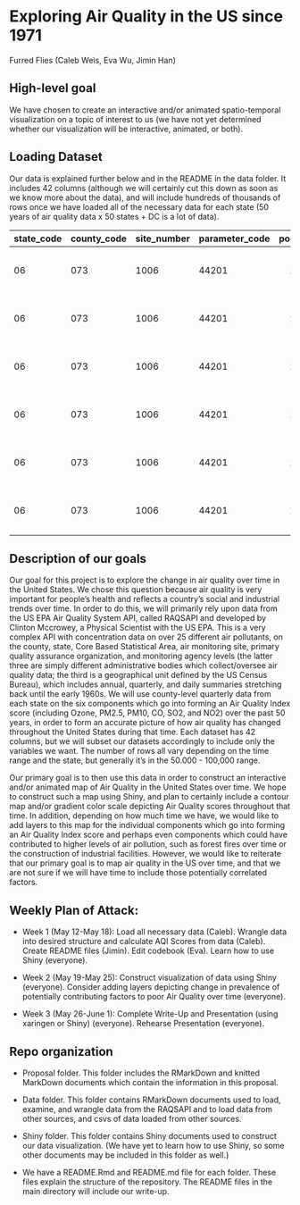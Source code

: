 Exploring Air Quality in the US since 1971
================
Furred Flies (Caleb Weis, Eva Wu, Jimin Han)

## High-level goal

We have chosen to create an interactive and/or animated spatio-temporal
visualization on a topic of interest to us (we have not yet determined
whether our visualization will be interactive, animated, or both).

## Loading Dataset

Our data is explained further below and in the README in the data
folder. It includes 42 columns (although we will certainly cut this down
as soon as we know more about the data), and will include hundreds of
thousands of rows once we have loaded all of the necessary data for each
state (50 years of air quality data x 50 states + DC is a lot of data).

| state_code | county_code | site_number | parameter_code | poc | latitude | longitude | datum | parameter | sample_duration         | sample_duration_code | sample_duration_type | pollutant_standard | year | quarter | units_of_measure  | event_type | observation_count | observation_percent | arithmetic_mean | minimum_value | maximum_value | quarterly_criteria_met | actual_days_gt_std | estimated_days_gt_std | valid_samples | valid_day_count | scheduled_samples | percent_days | percent_one_value | monitoring_agency_code | monitoring_agency                               | local_site_name | address                   | state      | county    | city   | tribal_code | tribal_land | cbsa_code | cbsa                   | date_of_last_change |
|:-----------|:------------|:------------|:---------------|----:|---------:|----------:|:------|:----------|:------------------------|:---------------------|:---------------------|:-------------------|-----:|:--------|:------------------|:-----------|------------------:|:--------------------|----------------:|:--------------|:--------------|:-----------------------|-------------------:|:----------------------|:--------------|:----------------|:------------------|-------------:|:------------------|:-----------------------|:------------------------------------------------|:----------------|:--------------------------|:-----------|:----------|:-------|:------------|:------------|:----------|:-----------------------|:--------------------|
| 06         | 073         | 1006        | 44201          |   1 | 32.84232 | -116.7683 | NAD83 | Ozone     | 8-HR RUN AVG BEGIN HOUR | W                    | C                    | Ozone 8-hour 2015  | 2011 | 4       | Parts per million | No Events  |              1540 | 98.0                |          0.0362 | 0.014         | 0.071         | Y                      |                  2 | NA                    | 89.0          | 89.0            | 1564.0            |           NA | 100.0             | 0942                   | San Diego County Air Pollution Control District | Alpine          | 2300 VICTORIA DR., ALPINE | California | San Diego | Alpine | NA          | NA          | 41740     | San Diego-Carlsbad, CA | 2021-11-27          |
| 06         | 073         | 1006        | 44201          |   1 | 32.84232 | -116.7683 | NAD83 | Ozone     | 8-HR RUN AVG BEGIN HOUR | W                    | C                    | Ozone 8-Hour 2008  | 2011 | 4       | Parts per million | No Events  |              2164 | 98.0                |          0.0358 | 0.014         | 0.071         | Y                      |                  0 | NA                    | 88.0          | 88.0            | 2208.0            |           NA | 100.0             | 0942                   | San Diego County Air Pollution Control District | Alpine          | 2300 VICTORIA DR., ALPINE | California | San Diego | Alpine | NA          | NA          | 41740     | San Diego-Carlsbad, CA | 2021-11-27          |
| 06         | 073         | 1006        | 44201          |   1 | 32.84232 | -116.7683 | NAD83 | Ozone     | 8-HR RUN AVG BEGIN HOUR | W                    | C                    | Ozone 8-Hour 1997  | 2011 | 4       | Parts per million | No Events  |              2164 | 98.0                |          0.0358 | 0.014         | 0.071         | Y                      |                  0 | NA                    | 88.0          | 88.0            | 2208.0            |           NA | 100.0             | 0942                   | San Diego County Air Pollution Control District | Alpine          | 2300 VICTORIA DR., ALPINE | California | San Diego | Alpine | NA          | NA          | 41740     | San Diego-Carlsbad, CA | 2021-11-27          |
| 06         | 073         | 1006        | 44201          |   1 | 32.84232 | -116.7683 | NAD83 | Ozone     | 1 HOUR                  | 1                    | O                    | Ozone 1-hour 1979  | 2011 | 4       | Parts per million | No Events  |              2089 | 95.0                |          0.0363 | 0.017         | 0.078         | Y                      |                  0 | NA                    | 90.0          | 90.0            | 2208.0            |           NA | 100.0             | 0942                   | San Diego County Air Pollution Control District | Alpine          | 2300 VICTORIA DR., ALPINE | California | San Diego | Alpine | NA          | NA          | 41740     | San Diego-Carlsbad, CA | 2021-11-27          |
| 06         | 073         | 1006        | 44201          |   1 | 32.84232 | -116.7683 | NAD83 | Ozone     | 8-HR RUN AVG BEGIN HOUR | W                    | C                    | Ozone 8-hour 2015  | 2011 | 3       | Parts per million | No Events  |              1516 | 97.0                |          0.0447 | 0.043         | 0.09          | Y                      |                 69 | NA                    | 88.0          | 88.0            | 1564.0            |           NA | 100.0             | 0942                   | San Diego County Air Pollution Control District | Alpine          | 2300 VICTORIA DR., ALPINE | California | San Diego | Alpine | NA          | NA          | 41740     | San Diego-Carlsbad, CA | 2021-11-27          |
| 06         | 073         | 1006        | 44201          |   1 | 32.84232 | -116.7683 | NAD83 | Ozone     | 8-HR RUN AVG BEGIN HOUR | W                    | C                    | Ozone 8-Hour 2008  | 2011 | 3       | Parts per million | No Events  |              2119 | 96.0                |          0.0432 | 0.043         | 0.09          | Y                      |                 32 | NA                    | 86.0          | 86.0            | 2208.0            |           NA | 100.0             | 0942                   | San Diego County Air Pollution Control District | Alpine          | 2300 VICTORIA DR., ALPINE | California | San Diego | Alpine | NA          | NA          | 41740     | San Diego-Carlsbad, CA | 2021-11-27          |

## Description of our goals

Our goal for this project is to explore the change in air quality over
time in the United States. We chose this question because air quality is
very important for people’s health and reflects a country’s social and
industrial trends over time. In order to do this, we will primarily rely
upon data from the US EPA Air Quality System API, called RAQSAPI and
developed by Clinton Mccrowey, a Physical Scientist with the US EPA.
This is a very complex API with concentration data on over 25 different
air pollutants, on the county, state, Core Based Statistical Area, air
monitoring site, primary quality assurance organization, and monitoring
agency levels (the latter three are simply different administrative
bodies which collect/oversee air quality data; the third is a
geographical unit defined by the US Census Bureau), which includes
annual, quarterly, and daily summaries stretching back until the early
1960s. We will use county-level quarterly data from each state on the
six components which go into forming an Air Quality Index score
(including Ozone, PM2.5, PM10, CO, SO2, and NO2) over the past 50 years,
in order to form an accurate picture of how air quality has changed
throughout the United States during that time. Each dataset has 42
columns, but we will subset our datasets accordingly to include only the
variables we want. The number of rows all vary depending on the time
range and the state, but generally it’s in the 50.000 - 100,000 range.

Our primary goal is to then use this data in order to construct an
interactive and/or animated map of Air Quality in the United States over
time. We hope to construct such a map using Shiny, and plan to certainly
include a contour map and/or gradient color scale depicting Air Quality
scores throughout that time. In addition, depending on how much time we
have, we would like to add layers to this map for the individual
components which go into forming an Air Quality Index score and perhaps
even components which could have contributed to higher levels of air
pollution, such as forest fires over time or the construction of
industrial facilities. However, we would like to reiterate that our
primary goal is to map air quality in the US over time, and that we are
not sure if we will have time to include those potentially correlated
factors.

## Weekly Plan of Attack:

-   Week 1 (May 12-May 18): Load all necessary data (Caleb). Wrangle
    data into desired structure and calculate AQI Scores from data
    (Caleb). Create README files (Jimin). Edit codebook (Eva). Learn how
    to use Shiny (everyone).

-   Week 2 (May 19-May 25): Construct visualization of data using Shiny
    (everyone). Consider adding layers depicting change in prevalence of
    potentially contributing factors to poor Air Quality over time
    (everyone).

-   Week 3 (May 26-June 1): Complete Write-Up and Presentation (using
    xaringen or Shiny) (everyone). Rehearse Presentation (everyone).

## Repo organization

-   Proposal folder. This folder includes the RMarkDown and knitted
    MarkDown documents which contain the information in this proposal.

-   Data folder. This folder contains RMarkDown documents used to load,
    examine, and wrangle data from the RAQSAPI and to load data from
    other sources, and csvs of data loaded from other sources.

-   Shiny folder. This folder contains Shiny documents used to construct
    our data visualization. (We have yet to learn how to use Shiny, so
    some other documents may be included in this folder as well.)

-   We have a README.Rmd and README.md file for each folder. These files
    explain the structure of the repository. The README files in the
    main directory will include our write-up.
